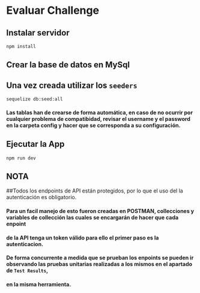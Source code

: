 # Evaluar Challenge

## Instalar servidor

    npm install

## Crear la base de datos en MySql

## Una vez creada utilizar los ```seeders```

    sequelize db:seed:all


#### Las tablas han de crearse de forma automática, en caso de no ocurrir por cualquier problema de compatibidad, revisar el username y el password en la carpeta config y hacer que se corresponda a su configuración.

## Ejecutar la App

    npm run dev

## NOTA
##Todos los endpoints de API están protegidos, por lo que el uso del la autenticación es obligatorio.

#### Para un facil manejo de esto fueron creadas en POSTMAN, collecciones y variables de collección las cuales se encargarán de hacer que cada enpoint
#### de la API tenga un token válido para ello el primer paso es la autenticacion.
#### De forma concurrente a medida que se prueban los enpoints se pueden ir observando las pruebas unitarias realizadas a los mismos en el apartado de ```Test Results```,
####  en la misma herramienta.
